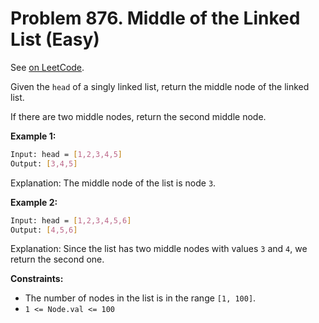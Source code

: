 Problem 876. Middle of the Linked List (Easy)
=============================================

See [on LeetCode](https://leetcode.com/problems/middle-of-the-linked-list/).

Given the `head` of a singly linked list, return the middle node of the linked list.

If there are two middle nodes, return the second middle node.

**Example 1:**

```bash
Input: head = [1,2,3,4,5]
Output: [3,4,5]
```

Explanation: The middle node of the list is node `3`.

**Example 2:**

```bash
Input: head = [1,2,3,4,5,6]
Output: [4,5,6]
```

Explanation: Since the list has two middle nodes with values `3` and `4`, we return the second one.

**Constraints:**

* The number of nodes in the list is in the range `[1, 100]`.
* `1 <= Node.val <= 100`
